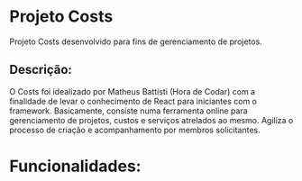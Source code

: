 # Projeto Costs

Projeto Costs desenvolvido para fins de gerenciamento de projetos.

## Descrição:

O Costs foi idealizado por Matheus Battisti (Hora de Codar) com a finalidade de levar o conhecimento de React para iniciantes com o framework.
Basicamente, consiste numa ferramenta online para gerenciamento de projetos, custos e serviços atrelados ao mesmo. Agiliza o processo de criação e acompanhamento
por membros solicitantes.

# Funcionalidades:
